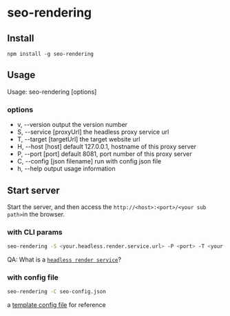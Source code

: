 # seo-rendering

## Install
``` shell
npm install -g seo-rendering
```

## Usage
Usage: seo-rendering [options]

### options
- v, --version                 output the version number
- S, --service [proxyUrl]      the headless proxy service url
- T, --target [targetUrl]      the target website url
- H, --host [host]             default 127.0.0.1, hostname of this proxy server
- P, --port [port]             default 8081, port number of this proxy server
- C, --config [json filename]  run with config json file
- h, --help                    output usage information

## Start server
Start the server, and then access the `http://<host>:<port>/<your sub path>`in the browser.

### with CLI params
``` bash
seo-rendering -S <your.headless.render.service.url> -P <port> -T <your.target.website.url> -H <host>
```

QA: What is a [`headless render service`](https://github.com/GoogleChrome/rendertron#render)?

### with config file
``` bash
seo-rendering -C seo-config.json
```

a [template config file](https://github.com/ukari/seo-rendering/blob/master/seo-config.json) for reference
